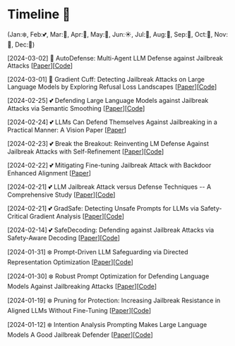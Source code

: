 # Timeline 🚀 
(Jan:❄️, Feb:💕, Mar:🌱, Apr:🌸, May:🌺, Jun:☀️, Jul:🍦, Aug:🌴, Sep:🍂, Oct:🎃, Nov:🦃, Dec:🎄)

[2024-03-02] 🌱 AutoDefense: Multi-Agent LLM Defense against Jailbreak Attacks [[Paper](https://arxiv.org/abs/2403.04783)][[Code](https://github.com/XHMY/AutoDefense)]

[2024-03-01] 🌱 Gradient Cuff: Detecting Jailbreak Attacks on Large Language Models by Exploring Refusal Loss Landscapes [[Paper](https://arxiv.org/pdf/2403.00867.pdf)][[Code](https://huggingface.co/spaces/TrustSafeAI/GradientCuff-Jailbreak-Defense)]

[2024-02-25] 💕 Defending Large Language Models against Jailbreak Attacks via Semantic Smoothing [[Paper](https://arxiv.org/pdf/2402.16192.pdf)][[Code](https://github.com/UCSB-NLP-Chang/SemanticSmooth)]

[2024-02-24] 💕 LLMs Can Defend Themselves Against Jailbreaking in a Practical Manner: A Vision Paper [[Paper](https://arxiv.org/pdf/2402.15727.pdf)]

[2024-02-23] 💕 Break the Breakout: Reinventing LM Defense Against Jailbreak Attacks with Self-Refinement [[Paper](https://arxiv.org/abs/2402.15180.pdf)][[Code](https://anonymous.4open.science/r/refine-a-broken-4E03/)]

[2024-02-22] 💕 Mitigating Fine-tuning Jailbreak Attack with Backdoor Enhanced Alignment [[Paper](https://arxiv.org/abs/2402.14968.pdf)]

[2024-02-21] 💕 LLM Jailbreak Attack versus Defense Techniques -- A Comprehensive Study [[Paper](https://arxiv.org/abs/2402.13457.pdf)][[Code](https://sites.google.com/view/llmcomprehensive/home)]

[2024-02-21] 💕 GradSafe: Detecting Unsafe Prompts for LLMs via Safety-Critical Gradient Analysis [[Paper](https://arxiv.org/abs/2402.13494.pdf)][[Code](https://github.com/xyq7/GradSafe)]

[2024-02-14] 💕 SafeDecoding: Defending against Jailbreak Attacks via Safety-Aware Decoding [[Paper](https://arxiv.org/abs/2402.08983.pdf)][[Code](https://github.com/uw-nsl/SafeDecoding)]

[2024-01-31] ❄️ Prompt-Driven LLM Safeguarding via Directed Representation Optimization [[Paper](https://arxiv.org/abs/2401.18018.pdf)][[Code](https://github.com/chujiezheng/LLM-Safeguard)]

[2024-01-30] ❄️ Robust Prompt Optimization for Defending Language Models Against Jailbreaking Attacks [[Paper](https://arxiv.org/abs/2401.17263.pdf)][[Code](https://github.com/andyz245/rpo)]

[2024-01-19] ❄️ Pruning for Protection: Increasing Jailbreak Resistance in Aligned LLMs Without Fine-Tuning [[Paper](https://arxiv.org/abs/2401.10862.pdf)][[Code](https://github.com/CrystalEye42/eval-safety)]

[2024-01-12] ❄️ Intention Analysis Prompting Makes Large Language Models A Good Jailbreak Defender [[Paper](https://arxiv.org/abs/2401.06561.pdf)][[Code](https://github.com/alphadl/SafeLLM_with_IntentionAnalysis)]
